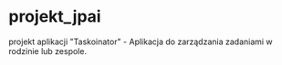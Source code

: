 # projekt_jpai
projekt aplikacji "Taskoinator" - Aplikacja do zarządzania zadaniami w rodzinie lub zespole.
